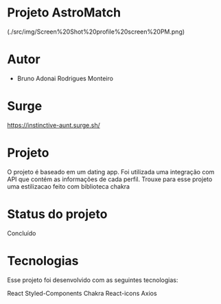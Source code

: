 # Projeto AstroMatch
                                 
(./src/img/Screen%20Shot%20profile%20screen%20PM.png)


# Autor
- Bruno Adonai Rodrigues Monteiro


# Surge
https://instinctive-aunt.surge.sh/

# Projeto
O projeto é baseado em um dating app. Foi utilizada uma integração com API que contém as informações de cada perfil.
Trouxe para esse projeto uma estilizacao feito com biblioteca chakra 

# Status do projeto
Concluído

# Tecnologias
Esse projeto foi desenvolvido com as seguintes tecnologias:

React
Styled-Components
Chakra
React-icons
Axios

